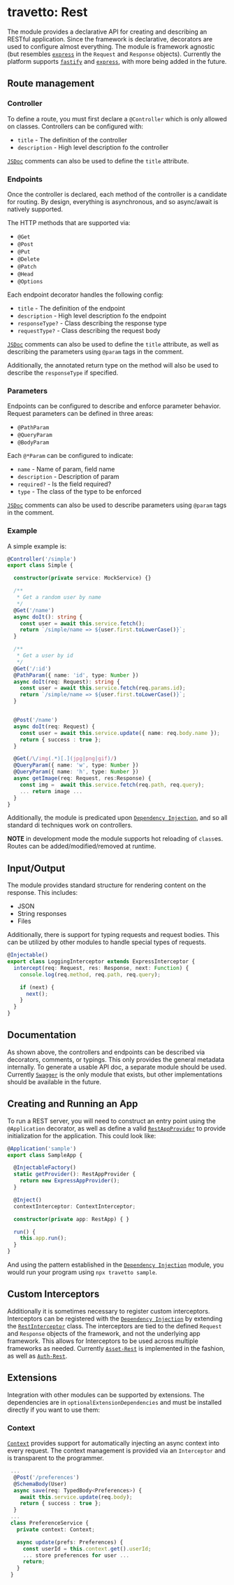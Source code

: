 travetto: Rest
===
The module provides a declarative API for creating and describing an RESTful application.  Since the framework is declarative, decorators are used to configure almost everything. The module is framework agnostic (but resembles [`express`](https://expressjs.com) in the `Request` and `Response` objects).  Currently the platform supports  [`fastify`](https://www.fastify.io/) and [`express`](https://expressjs.com), with more being added in the future.

## Route management 

### Controller
To define a route, you must first declare a `@Controller` which is only allowed on classes. Controllers can be configured with:
* `title` - The definition of the controller
* `description` - High level description fo the controller

[`JSDoc`](http://usejsdoc.org/about-getting-started.html) comments can also be used to define the `title` attribute.

### Endpoints
Once the controller is declared, each method of the controller is a candidate for routing.  By design, everything is asynchronous, and so async/await is natively supported.  

The HTTP methods that are supported via:
* `@Get`
* `@Post`
* `@Put`
* `@Delete`
* `@Patch`
* `@Head`
* `@Options`

Each endpoint decorator handles the following config:
* `title` - The definition of the endpoint
* `description` - High level description fo the endpoint
* `responseType?` - Class describing the response type
* `requestType?` - Class describing the request body

[`JSDoc`](http://usejsdoc.org/about-getting-started.html) comments can also be used to define the `title` attribute, as well as describing the parameters using `@param` tags in the comment.

Additionally, the annotated return type on the method will also be used to describe the `responseType` if specified.

### Parameters
Endpoints can be configured to describe and enforce parameter behavior.  Request parameters can be defined  in three areas:
* `@PathParam`
* `@QueryParam`
* `@BodyParam`

Each `@*Param` can be configured to indicate:
* `name` - Name of param, field name
* `description` - Description of param
* `required?` - Is the field required?
* `type` - The class of the type to be enforced

[`JSDoc`](http://usejsdoc.org/about-getting-started.html) comments can also be used to describe parameters using `@param` tags in the comment.

### Example
A simple example is:

```typescript
@Controller('/simple')
export class Simple {

  constructor(private service: MockService) {}

  /**
   * Get a random user by name
   */
  @Get('/name')
  async doIt(): string {
    const user = await this.service.fetch();
    return `/simple/name => ${user.first.toLowerCase()}`;
  }

  /**
   * Get a user by id
   */
  @Get('/:id')
  @PathParam({ name: 'id', type: Number })
  async doIt(req: Request): string {
    const user = await this.service.fetch(req.params.id);
    return `/simple/name => ${user.first.toLowerCase()}`;
  }


  @Post('/name')
  async doIt(req: Request) {
    const user = await this.service.update({ name: req.body.name });
    return { success : true };
  }

  @Get(/\/img(.*)[.](jpg|png|gif)/)
  @QueryParam({ name: 'w', type: Number })
  @QueryParam({ name: 'h', type: Number })
  async getImage(req: Request, res:Response) {
    const img =  await this.service.fetch(req.path, req.query);
    ... return image ...
  }
}
```

Additionally, the module is predicated upon [`Dependency Injection`](https://github.com/travetto/di), and so all standard di techniques work on controllers.

**NOTE** in development mode the module supports hot reloading of `class`es.  Routes can be added/modified/removed at runtime.

## Input/Output
The module provides standard structure for rendering content on the response.  This includes:
* JSON
* String responses
* Files 

Additionally, there is support for typing requests and request bodies.  This can be utilized by other modules to handle special types of requests.
 
```typescript
@Injectable()
export class LoggingInterceptor extends ExpressInterceptor {
  intercept(req: Request, res: Response, next: Function) {
    console.log(req.method, req.path, req.query);

    if (next) {
      next();
    }
  }
}
```

## Documentation
As shown above, the controllers and endpoints can be described via decorators, comments, or typings. This only provides the general metadata internally. To generate a usable API doc, a separate module should be used. Currently [`Swagger`](https://github.com/travetto/travetto/tree/master/module/swagger) is the only module that exists, but other implementations should be available in the future.

## Creating and Running an App
To run a REST server, you will need to construct an entry point using the `@Application` decorator, as well as define a valid [`RestAppProvider`](./src/types.ts) to provide initialization for the application.  This could look like:

```typescript
@Application('sample')
export class SampleApp {

  @InjectableFactory()
  static getProvider(): RestAppProvider {
    return new ExpressAppProvider();
  }

  @Inject()
  contextInterceptor: ContextInterceptor;

  constructor(private app: RestApp) { }

  run() {
    this.app.run();
  }
}
```

And using the pattern established in the [`Dependency Injection`](https://github.com/travetto/di) module, you would run your program using `npx travetto sample`.

## Custom Interceptors
Additionally it is sometimes necessary to register custom interceptors.  Interceptors can be registered with the [`Dependency Injection`](https://github.com/travetto/di) by extending the [`RestInterceptor`](./src/interceptor) class.  The interceptors are tied to the defined `Request` and `Response` objects of the framework, and not the underlying app framework.  This allows for Interceptors to be used across multiple frameworks as needed.  Currently [`Asset-Rest`](https://github.com/travetto/travetto/tree/master/module/asset-rest) is implemented in the fashion, as well as [`Auth-Rest`](https://github.com/travetto/travetto/tree/master/module/auth-rest).

## Extensions
Integration with other modules can be supported by extensions.  The dependencies are in `optionalExtensionDependencies` and must be installed directly if you want to use them:

### Context
[`Context`](https://github.com/travetto/travetto/tree/master/module/context) provides support for automatically injecting an async context into every request. The context management is provided via an `Interceptor` and is transparent to the programmer.

```typescript
 ...
  @Post('/preferences')
  @SchemaBody(User)
  async save(req: TypedBody<Preferences>) {
    await this.service.update(req.body);
    return { success : true };
  }
 ...
 class PreferenceService {
   private context: Context;

   async update(prefs: Preferences) {
     const userId = this.context.get().userId;
     ... store preferences for user ...
     return;  
   }
 }
``` 